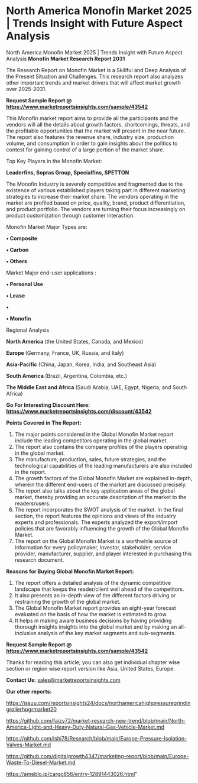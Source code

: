 # North America Monofin Market 2025 | Trends Insight with Future Aspect Analysis
North America Monofin Market 2025 | Trends Insight with Future Aspect Analysis
<strong>Monofin Market Research Report 2031</strong>

The Research Report on Monofin Market is a Skillful and Deep Analysis of the Present Situation and Challenges. This research report also analyzes other important trends and market drivers that will affect market growth over 2025-2031.

<strong>Request Sample Report @ <a href=https://www.marketreportsinsights.com/sample/43542>https://www.marketreportsinsights.com/sample/43542</a></strong>

This Monofin market report aims to provide all the participants and the vendors will all the details about growth factors, shortcomings, threats, and the profitable opportunities that the market will present in the near future. The report also features the revenue share, industry size, production volume, and consumption in order to gain insights about the politics to contest for gaining control of a large portion of the market share.

Top Key Players in the Monofin Market:

<strong>Leaderfins, Sopras Group, Specialfins, SPETTON</strong>

The Monofin Industry is severely competitive and fragmented due to the existence of various established players taking part in different marketing strategies to increase their market share. The vendors operating in the market are profiled based on price, quality, brand, product differentiation, and product portfolio. The vendors are turning their focus increasingly on product customization through customer interaction.

Monofin Market Major Types are:

<strong>•  Composite

•  Carbon

•  Others</strong>

Market Major end-user applications :

<strong>•  Personal Use

•  Lease

•  

•  Monofin</strong>

Regional Analysis

</u><strong><b>North America</b></strong> (the United States, Canada, and Mexico)

<strong><b>Europe </b></strong>(Germany, France, UK, Russia, and Italy)

<strong><b>Asia-Pacific</b></strong> (China, Japan, Korea, India, and Southeast Asia)

<strong><b>South America</b></strong> (Brazil, Argentina, Colombia, etc.)

<strong><b>The Middle East and Africa</b></strong> (Saudi Arabia, UAE, Egypt, Nigeria, and South Africa)

<strong>Go For Interesting Discount Here: <a href=https://www.marketreportsinsights.com/discount/43542>https://www.marketreportsinsights.com/discount/43542</a></strong>

<strong>Points Covered in The Report:</strong>
<ol>
  <li>The major points considered in the Global Monofin Market report include the leading competitors operating in the global market.</li>
  <li>The report also contains the company profiles of the players operating in the global market.</li>
  <li>The manufacture, production, sales, future strategies, and the technological capabilities of the leading manufacturers are also included in the report.</li>
  <li>The growth factors of the Global Monofin Market are explained in-depth, wherein the different end-users of the market are discussed precisely.</li>
  <li>The report also talks about the key application areas of the global market, thereby providing an accurate description of the market to the readers/users.</li>
  <li>The report incorporates the SWOT analysis of the market. In the final section, the report features the opinions and views of the industry experts and professionals. The experts analyzed the export/import policies that are favorably influencing the growth of the Global Monofin Market.</li>
  <li>The report on the Global Monofin Market is a worthwhile source of information for every policymaker, investor, stakeholder, service provider, manufacturer, supplier, and player interested in purchasing this research document.</li>
</ol>
<strong>Reasons for Buying Global Monofin Market Report:</strong>

<ol>
  <li>The report offers a detailed analysis of the dynamic competitive landscape that keeps the reader/client well ahead of the competitors.</li>
  <li>It also presents an in-depth view of the different factors driving or restraining the growth of the global market.</li>
  <li>The Global Monofin Market report provides an eight-year forecast evaluated on the basis of how the market is estimated to grow.</li>
  <li>It helps in making aware business decisions by having providing thorough insights insights into the global market and by making an all-inclusive analysis of the key market segments and sub-segments.</li>
</ol>
<strong>Request Sample Report @ <a href=https://www.marketreportsinsights.com/sample/43542>https://www.marketreportsinsights.com/sample/43542</a></strong>


Thanks for reading this article; you can also get individual chapter wise section or region wise report version like Asia, United States, Europe.

<strong>Contact Us:</strong>
sales@marketreportsinsights.com

<strong>Our other reports:</strong>

<a href=https://issuu.com/reportsinsights24/docs/northamericahighpressuregrindingrollerhpgrmarket20>https://issuu.com/reportsinsights24/docs/northamericahighpressuregrindingrollerhpgrmarket20</a>

<a href=https://github.com/faizy72/market-research-new-trend/blob/main/North-America-Light-and-Heavy-Duty-Natural-Gas-Vehicle-Market.md>https://github.com/faizy72/market-research-new-trend/blob/main/North-America-Light-and-Heavy-Duty-Natural-Gas-Vehicle-Market.md</a>

<a href=https://github.com/Ishi78/Research/blob/main/Europe-Pressure-Isolation-Valves-Market.md>https://github.com/Ishi78/Research/blob/main/Europe-Pressure-Isolation-Valves-Market.md</a>

<a href=https://github.com/digitalgrowth4347/marketing-report/blob/main/Europe-Waste-To-Diesel-Market.md>https://github.com/digitalgrowth4347/marketing-report/blob/main/Europe-Waste-To-Diesel-Market.md</a>

<a href=https://ameblo.jp/cargo656/entry-12891443026.html>https://ameblo.jp/cargo656/entry-12891443026.html</a>"
